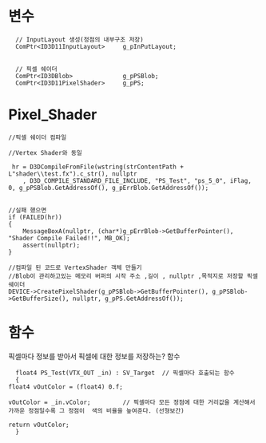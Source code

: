 변수
======================
      // InputLayout 생성(정점의 내부구조 저장)
      ComPtr<ID3D11InputLayout>		g_pInPutLayout; 
      
      
      // 픽셀 쉐이더
      ComPtr<ID3DBlob>				g_pPSBlob;
      ComPtr<ID3D11PixelShader>		g_pPS;



Pixel_Shader
=====================

        
  	//픽셀 쉐이더 컴파일
  
    //Vertex Shader와 동일
    
  	 hr = D3DCompileFromFile(wstring(strContentPath + L"shader\\test.fx").c_str(), nullptr
  		, D3D_COMPILE_STANDARD_FILE_INCLUDE, "PS_Test", "ps_5_0", iFlag, 0, g_pPSBlob.GetAddressOf(), g_pErrBlob.GetAddressOf());
  
  
    //실패 했으면
  	if (FAILED(hr))
  	{
  		MessageBoxA(nullptr, (char*)g_pErrBlob->GetBufferPointer(), "Shader Compile Failed!!", MB_OK);
  		assert(nullptr);
  	}
  
  	//컴파일 된 코드로 VertexShader 객체 만들기
  	//Blob이 관리하고있는 메모리 버퍼의 시작 주소 ,길이 , nullptr ,목적지로 저장할 픽셀 쉐이더
  	DEVICE->CreatePixelShader(g_pPSBlob->GetBufferPointer(), g_pPSBlob->GetBufferSize(), nullptr, g_pPS.GetAddressOf());
      
      

함수
========================
픽셀마다 정보를 받아서 픽셀에 대한 정보를 저장하는? 함수
      
      float4 PS_Test(VTX_OUT _in) : SV_Target  // 픽셀마다 호출되는 함수
      {
	float4 vOutColor = (float4) 0.f;

	vOutColor = _in.vColor;			// 픽셀마다 모든 정점에 대한 거리값을 계산해서 가까운 정점일수록 그 정점이  색의 비율을 높여준다. (선형보간)

	return vOutColor;
      }

